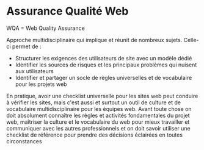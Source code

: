 # Assurance Qualité Web

WQA = Web Quality Assurance

Approche multidisciplinaire qui implique et réunit de nombreux sujets. Celle-ci permet de :
- Structurer les exigences des utilisateurs de site avec un modèle dédié
- Identifier les sources de risques et les principaux problèmes qui nuisent aux utilisateurs
- Identifier et partager un socle de règles universelles et de vocabulaire pour les projets web

En pratique, avoir une checklist universelle pour les sites web peut conduire à vérifier les sites, mais c'est aussi et surtout un outil de culture et de vocabulaire multidisciplinaire pour les équipes web. Avant toute chose on doit absolument connaître les règles et activités fondamentales du projet web, maîtriser la culture et le vocabulaire du web pour mieux travailler et communiquer avec les autres professionnels et on doit savoir utiliser une checklist de référence pour prendre des décisions éclairées en toutes circonstances